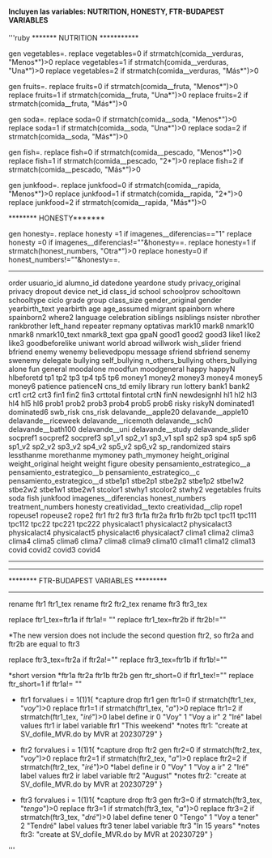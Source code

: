 #### Incluyen las variables: NUTRITION, HONESTY, FTR-BUDAPEST VARIABLES
'''ruby
******* NUTRITION ***********

gen vegetables=.
replace vegetables=0 if strmatch(comida__verduras, "Menos*")>0 
replace vegetables=1 if strmatch(comida__verduras, "Una*")>0 
replace vegetables=2 if strmatch(comida__verduras, "Más*")>0 

gen fruits=.
replace fruits=0 if strmatch(comida__fruta, "Menos*")>0 
replace fruits=1 if strmatch(comida__fruta, "Una*")>0 
replace fruits=2 if strmatch(comida__fruta, "Más*")>0 

gen soda=.
replace soda=0 if strmatch(comida__soda, "Menos*")>0 
replace soda=1 if strmatch(comida__soda, "Una*")>0 
replace soda=2 if strmatch(comida__soda, "Más*")>0 

gen fish=.
replace fish=0 if strmatch(comida__pescado, "Menos*")>0 
replace fish=1 if strmatch(comida__pescado, "2*")>0 
replace fish=2 if strmatch(comida__pescado, "Más*")>0 

gen junkfood=.
replace junkfood=0 if strmatch(comida__rapida, "Menos*")>0 
replace junkfood=1 if strmatch(comida__rapida, "2*")>0 
replace junkfood=2 if strmatch(comida__rapida, "Más*")>0 


******** HONESTY*******

gen honesty=.
replace honesty =1 if imagenes__diferencias=="1"
replace honesty =0 if imagenes__diferencias!=""&honesty==.
replace honesty=1 if strmatch(honest_numbers, "Otra*")>0 
replace honesty=0 if honest_numbers!=""&honesty==.


********************
order usuario_id	alumno_id	datedone	yeardone	study	privacy_original	privacy	dropout	device	net_id	class_id	school	schoolprov	schooltown	schooltype	ciclo	grade	group	class_size	gender_original	gender	yearbirth_text	yearbirth	age	age_assumed	migrant	spainborn 	where  	spainborn2 	where2	language	celebration	siblings	nsiblings	nsister	nbrother	rankbrother	left_hand	repeater	repmany	optativas	mark10	mark8	nmark10	nmark8	nmark10_text	nmark8_text	gpa	gpaN	good1	good2	good3	like1	like2	like3	goodbeforelike	uniwant	world	abroad	willwork	wish_slider	friend	bfriend	enemy	wenemy	believedpopu	message	sfriend	sbfriend	senemy	swenemy	delegate	bullying self_bullying n_others_bullying others_bullying	alone	fun	general	moodalone	moodfun	moodgeneral	happy	happyN	hlbeforetd	tp1	tp2	tp3	tp4	tp5	tp6	money1	money2	money3	money4	money5	money6	patience	patienceN	cns_td	emily	library	run	lottery	bank1	bank2	crt1	crt2	crt3	fin1	fin2	fin3	crttotal	fintotal	crtN	finN	newdesignhl	hl1	hl2	hl3	hl4	hl5	hl6	prob1	prob2	prob3	prob4	prob5	prob6	risky	riskyN	dominated1	dominated6	swb_risk	cns_risk	delavande__apple20	delavande__apple10	delavande__riceweek	delavande__ricemoth	delavande__sch0	delavande__bath100	delavande__uni	delavande__study	delavande_slider	socpref1	socpref2	socpref3	sp1_v1	sp2_v1	sp3_v1	sp1	sp2	sp3	sp4	sp5	sp6	sp1_v2	sp2_v2	sp3_v2	sp4_v2	sp5_v2	sp6_v2	sp_randomized	stairs	lessthanme	morethanme	mymoney	path_mymoney	height_original	weight_original	height	weight	figure	obesity	pensamiento_estrategico__a	pensamiento_estrategico__b	pensamiento_estrategico__c	pensamiento_estrategico__d	stbe1p1	stbe2p1	stbe2p2	stbe1p2	stbe1w2	stbe2w2	stbe1w1	stbe2w1	stcolor1	stwhy1	stcolor2	stwhy2	vegetables	fruits	soda	fish	junkfood	imagenes__diferencias	honest_numbers	treatment_numbers	honesty	creatividad__texto	creatividad__clip	rope1	ropeuse1	ropeuse2	rope2	ftr1	ftr2	ftr3	ftr1a	ftr2a	ftr1b	ftr2b	tpc1	tpc11	tpc111	tpc112	tpc22	tpc221	tpc222	physicalact1	physicalact2	physicalact3	physicalact4	physicalact5	physicalact6	physicalact7	clima1	clima2	clima3	clima4	clima5	clima6	clima7	clima8	clima9	clima10	clima11	clima12	clima13	covid	covid2	covid3	covid4
******
******************************************
********  FTR-BUDAPEST VARIABLES *********
******************************************



rename ftr1 ftr1_tex 
rename ftr2 ftr2_tex 
rename ftr3 ftr3_tex 


replace ftr1_tex=ftr1a if ftr1a!= ""
replace ftr1_tex=ftr2b if ftr2b!=""

*The new version does not include the second question ftr2, so ftr2a and ftr2b are equal to ftr3

replace ftr3_tex=ftr2a if ftr2a!=""
replace ftr3_tex=ftr1b if ftr1b!=""

*short version
*ftr1a ftr2a ftr1b ftr2b
gen ftr_short=0 if ftr1_tex!=""
replace ftr_short=1 if ftr1a!= ""


* ftr1
forvalues i = 1(1)1{
*capture drop ftr1
gen ftr1=0 if strmatch(ftr1_tex, "*voy*")>0
replace ftr1=1 if strmatch(ftr1_tex, "*a*")>0
replace ftr1=2 if strmatch(ftr1_tex, "*iré*")>0
label define ir 0 "Voy" 1 "Voy a ir" 2 "Iré"
label values ftr1 ir
label variable ftr1 "This weekend"
*notes ftr1: "create at SV_dofile_MVR.do by MVR at 20230729"
} 


* ftr2
forvalues i = 1(1)1{
*capture drop ftr2
gen ftr2=0 if strmatch(ftr2_tex, "*voy*")>0
replace ftr2=1 if strmatch(ftr2_tex, "*a*")>0
replace ftr2=2 if strmatch(ftr2_tex, "*iré*")>0
*label define ir 0 "Voy" 1 "Voy a ir" 2 "Iré"
label values ftr2 ir
label variable ftr2 "August"
*notes ftr2: "create at SV_dofile_MVR.do by MVR at 20230729"
} 

* ftr3 
forvalues i = 1(1)1{
*capture drop ftr3
gen ftr3=0 if strmatch(ftr3_tex, "*tengo*")>0
replace ftr3=1 if strmatch(ftr3_tex, "*a*")>0
replace ftr3=2 if strmatch(ftr3_tex, "*dré*")>0
label define tener 0 "Tengo" 1 "Voy a tener" 2 "Tendré"
label values ftr3 tener
label variable ftr3 "In 15 years"
*notes ftr3: "create at SV_dofile_MVR.do by MVR at 20230729"
} 

'''
